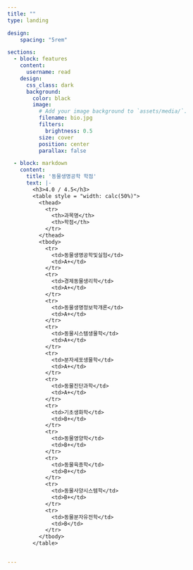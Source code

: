 ```yaml
---
title: ""
type: landing

design:
    spacing: "5rem"

sections:
  - block: features
    content:
      username: read
    design:
      css_class: dark
      background: 
        color: black
        image:
          # Add your image background to `assets/media/`.
          filename: bio.jpg
          filters:
            brightness: 0.5
          size: cover
          position: center
          parallax: false

  - block: markdown
    content:
      title: '동물생명공학 학점'
      text: |-
        <h3>4.0 / 4.5</h3>
        <table style = "width: calc(50%)">
          <thead>
            <tr>
              <th>과목명</th>
              <th>학점</th>
            </tr>
          </thead>
          <tbody>
            <tr>
              <td>동물생명공학및실험</td>
              <td>A+</td>
            </tr>
            <tr>
              <td>경제동물생리학</td>
              <td>A+</td>
            </tr>
            <tr>
              <td>동물생명정보학개론</td>
              <td>A+</td>
            </tr>
            <tr>
              <td>동물시스템생물학</td>
              <td>A+</td>
            </tr>
            <tr>
              <td>분자세포생물학</td>
              <td>A+</td>
            </tr>
            <tr>
              <td>동물진단과학</td>
              <td>A+</td>
            </tr>
            <tr>
              <td>기초생화학</td>
              <td>B+</td>
            </tr>
            <tr>
              <td>동물영양학</td>
              <td>B+</td>
            </tr>
            <tr>
              <td>동물육종학</td>
              <td>B+</td>
            </tr>
            <tr>
              <td>동물사양시스템학</td>
              <td>B+</td>
            </tr>
            <tr>
              <td>동물분자유전학</td>
              <td>B</td>
            </tr>
          </tbody>
        </table>


---
```



